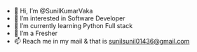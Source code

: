 - 👋 Hi, I’m @SunilKumarVaka
- 👀 I’m interested in Software Developer 
- 🌱 I’m currently learning Python Full stack 
- 💞️ I’m a Fresher 
- 📫 Reach me in my mail & that is sunilsunil01436@gmail.com

<!---
SunilKumarVaka/SunilKumarVaka is a ✨ special ✨ repository because its `README.md` (this file) appears on your GitHub profile.
You can click the Preview link to take a look at your changes.
--->
